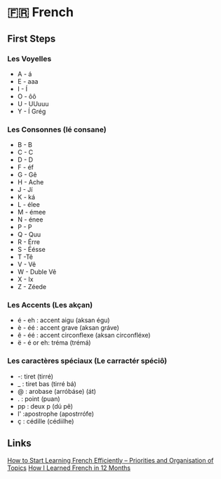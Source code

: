 # 🇫🇷 French

## First Steps

### Les Voyelles

* A - á
* E - aaa
* I - Í
* O - ôô
* U - UUuuu
* Y - Í Grég

### Les Consonnes \(lé consane\)

* B - B
* C - C
* D - D
* F - éf
* G - Gê
* H - Ache
* J - Jí
* K - ká
* L - élee
* M - émee
* N - énee
* P - P
* Q - Quu
* R - Érre
* S - Éésse
* T -Tê
* V - Vê
* W - Duble Vê
* X - Ix
* Z - Zéede

### Les Accents \(Les akçan\)

* é - eh : accent aigu \(aksan égu\)
* è - éé : accent grave \(aksan gráve\)
* ê - éé : accent circonflexe \(aksan circonfléxe\)
* ë - é or eh: tréma \(trémá\)

### Les caractères spéciaux \(Le carractér spéciô\)

* -: tiret \(tirré\)
* \_ : tiret bas \(tirré bá\)
* @ : arobase \(arróbáse\) \(át\)
* . : point \(puan\)
* pp : deux p \(dú pê\)
* l' :apostrophe \(apostrrófe\)
* ç : cédille \(cédiilhe\)

### 

## Links

[How to Start Learning French Efficiently – Priorities and Organisation of Topics](https://www.frenchtoday.com/blog/how-to-learn-french/how-start-french-order-topics/) [How I Learned French in 12 Months](https://runwes.com/2020/02/11/howilearnedfrench.html)

